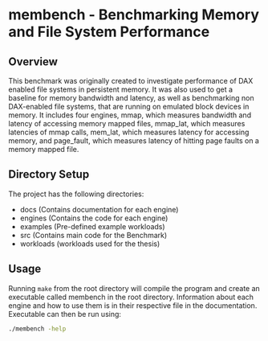 # membench - Benchmarking Memory and File System Performance

## Overview

This benchmark was originally created to investigate performance of DAX enabled file systems in persistent memory. It was also used to get a baseline for memory bandwidth and latency, as well as benchmarking non DAX-enabled file systems, that are running on emulated block devices in memory. It includes four engines, mmap, which measures bandwidth and latency of accessing memory mapped files, mmap_lat, which measures latencies of mmap calls, mem_lat, which measures latency for accessing memory, and page_fault, which measures latency of hitting page faults on a memory mapped file.

## Directory Setup

The project has the following directories:

* docs (Contains documentation for each engine)
* engines (Contains the code for each engine)
* examples (Pre-defined example workloads)
* src (Contains main code for the Benchmark)
* workloads (workloads used for the thesis)

## Usage

Running ```make``` from the root directory will compile the program and create an executable called membench in the root directory. Information about each engine and how to use them is in their respective file in the documentation. Executable can then be run using:

```sh
./membench -help
```

